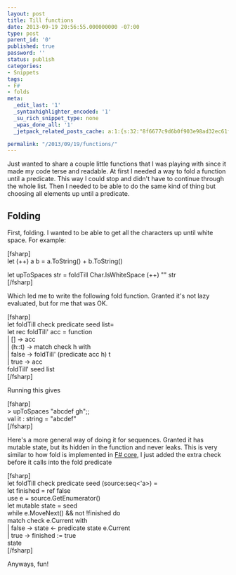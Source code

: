 ```yaml
---
layout: post
title: Till functions
date: 2013-09-19 20:56:55.000000000 -07:00
type: post
parent_id: '0'
published: true
password: ''
status: publish
categories:
- Snippets
tags:
- F#
- folds
meta:
  _edit_last: '1'
  _syntaxhighlighter_encoded: '1'
  _su_rich_snippet_type: none
  _wpas_done_all: '1'
  _jetpack_related_posts_cache: a:1:{s:32:"8f6677c9d6b0f903e98ad32ec61f8deb";a:2:{s:7:"expires";i:1557131303;s:7:"payload";a:3:{i:0;a:1:{s:2:"id";i:4365;}i:1;a:1:{s:2:"id";i:4131;}i:2;a:1:{s:2:"id";i:4077;}}}}

permalink: "/2013/09/19/functions/"
---
```

Just wanted to share a couple little functions that I was playing with since it made my code terse and readable. At first I needed a way to fold a function until a predicate. This way I could stop and didn't have to continue through the whole list. Then I needed to be able to do the same kind of thing but choosing all elements up until a predicate.

## Folding

First, folding. I wanted to be able to get all the characters up until white space. For example:

[fsharp]  
let (++) a b = a.ToString() + b.ToString()

let upToSpaces str = foldTill Char.IsWhiteSpace (++) "" str  
[/fsharp]

Which led me to write the following fold function. Granted it's not lazy evaluated, but for me that was OK.

[fsharp]  
let foldTill check predicate seed list=  
 let rec foldTill' acc = function  
 | [] -\> acc  
 | (h::t) -\> match check h with  
 | false -\> foldTill' (predicate acc h) t  
 | true -\> acc  
 foldTill' seed list  
[/fsharp]

Running this gives

[fsharp]  
\> upToSpaces "abcdef gh";;  
val it : string = "abcdef"  
[/fsharp]

Here's a more general way of doing it for sequences. Granted it has mutable state, but its hidden in the function and never leaks. This is very similar to how fold is implemented in [F# core](https://github.com/fsharp/fsharp/blob/master/src/fsharp/FSharp.Core/seq.fs#L1042), I just added the extra check before it calls into the fold predicate

[fsharp]  
let foldTill check predicate seed (source:seq\<'a\>) =  
 let finished = ref false  
 use e = source.GetEnumerator()  
 let mutable state = seed  
 while e.MoveNext() && not !finished do  
 match check e.Current with  
 | false -\> state \<- predicate state e.Current  
 | true -\> finished := true  
 state  
[/fsharp]

Anyways, fun!

